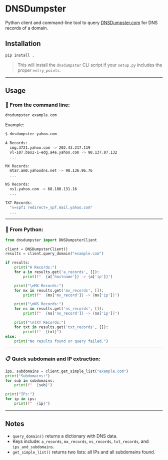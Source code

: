 # DNSDumpster

Python client and command-line tool to query [DNSDumpster.com](https://dnsdumpster.com) for DNS records of a domain.

## Installation

```bash
pip install .
```

> This will install the `dnsdumpster` CLI script if your `setup.py` includes the proper `entry_points`.

---

## Usage

### 🔧 From the command line:

```bash
dnsdumpster example.com
```

Example:

```bash
$ dnsdumpster yahoo.com

A Records:
  img.3721.yahoo.com -> 202.43.217.119
  vl-107.bas2-1-edg.a4e.yahoo.com -> 98.137.87.132
  ...

MX Records:
  mta7.am0.yahoodns.net -> 98.136.96.76
  ...

NS Records:
  ns1.yahoo.com -> 68.180.131.16
  ...

TXT Records:
  "v=spf1 redirect=_spf.mail.yahoo.com"
  ...
```

---

### 🐍 From Python:

```python
from dnsdumpster import DNSDumpsterClient

client = DNSDumpsterClient()
results = client.query_domain("example.com")

if results:
    print("A Records:")
    for a in results.get('a_records', []):
        print(f"  {a['hostname']} -> {a['ip']}")

    print("\nMX Records:")
    for mx in results.get('mx_records', []):
        print(f"  {mx['mx_record']} -> {mx['ip']}")

    print("\nNS Records:")
    for ns in results.get('ns_records', []):
        print(f"  {ns['ns_record']} -> {ns['ip']}")

    print("\nTXT Records:")
    for txt in results.get('txt_records', []):
        print(f"  {txt}")
else:
    print("No results found or query failed.")
```

---

### 📋 Quick subdomain and IP extraction:

```python
ips, subdomains = client.get_simple_list("example.com")
print("Subdomains:")
for sub in subdomains:
    print(f"  {sub}")

print("IPs:")
for ip in ips:
    print(f"  {ip}")
```

---

## Notes

- `query_domain()` returns a dictionary with DNS data.
- Keys include: `a_records`, `mx_records`, `ns_records`, `txt_records`, and `ips_and_subdomains`.
- `get_simple_list()` returns two lists: all IPs and all subdomains found.

